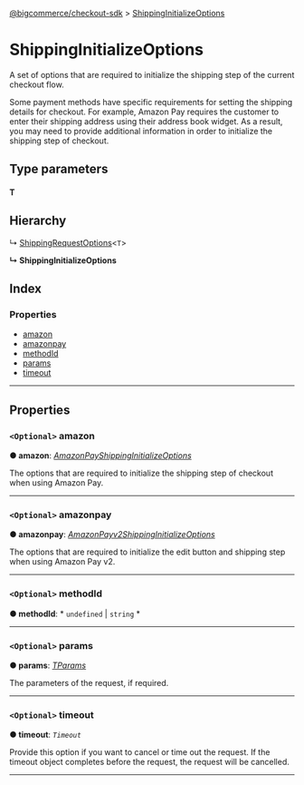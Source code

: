 [@bigcommerce/checkout-sdk](../README.md) > [ShippingInitializeOptions](../interfaces/shippinginitializeoptions.md)

# ShippingInitializeOptions

A set of options that are required to initialize the shipping step of the current checkout flow.

Some payment methods have specific requirements for setting the shipping details for checkout. For example, Amazon Pay requires the customer to enter their shipping address using their address book widget. As a result, you may need to provide additional information in order to initialize the shipping step of checkout.

## Type parameters

#### T 
## Hierarchy

↳  [ShippingRequestOptions](shippingrequestoptions.md)<`T`>

**↳ ShippingInitializeOptions**

## Index

### Properties

* [amazon](shippinginitializeoptions.md#amazon)
* [amazonpay](shippinginitializeoptions.md#amazonpay)
* [methodId](shippinginitializeoptions.md#methodid)
* [params](shippinginitializeoptions.md#params)
* [timeout](shippinginitializeoptions.md#timeout)

---

## Properties

<a id="amazon"></a>

### `<Optional>` amazon

**● amazon**: *[AmazonPayShippingInitializeOptions](amazonpayshippinginitializeoptions.md)*

The options that are required to initialize the shipping step of checkout when using Amazon Pay.

___
<a id="amazonpay"></a>

### `<Optional>` amazonpay

**● amazonpay**: *[AmazonPayv2ShippingInitializeOptions](amazonpayv2shippinginitializeoptions.md)*

The options that are required to initialize the edit button and shipping step when using Amazon Pay v2.

___
<a id="methodid"></a>

### `<Optional>` methodId

**● methodId**: * `undefined` &#124; `string`
*

___
<a id="params"></a>

### `<Optional>` params

**● params**: *[TParams]()*

The parameters of the request, if required.

___
<a id="timeout"></a>

### `<Optional>` timeout

**● timeout**: *`Timeout`*

Provide this option if you want to cancel or time out the request. If the timeout object completes before the request, the request will be cancelled.

___

